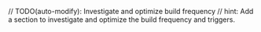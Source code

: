 // TODO(auto-modify): Investigate and optimize build frequency
// hint: Add a section to investigate and optimize the build frequency and triggers.
